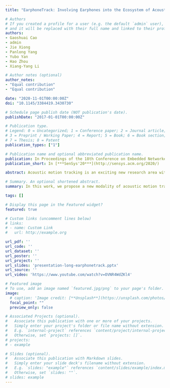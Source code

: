 ```yaml
---
title: "EarphoneTrack: Involving Earphones into the Ecosystem of Acoustic Motion Tracking"

# Authors
# If you created a profile for a user (e.g. the default `admin` user), write the username (folder name) here 
# and it will be replaced with their full name and linked to their profile.
authors:
- Gaoshuai Cao
- admin
- Jie Xiong
- Panlong Yang
- Yubo Yan
- Hao Zhou
- Xiang-Yang Li

# Author notes (optional)
author_notes:
- "Equal contribution"
- "Equal contribution"

date: "2020-11-01T00:00:00Z"
doi: "10.1145/3384419.3430730"

# Schedule page publish date (NOT publication's date).
publishDate: "2017-01-01T00:00:00Z"

# Publication type.
# Legend: 0 = Uncategorized; 1 = Conference paper; 2 = Journal article;
# 3 = Preprint / Working Paper; 4 = Report; 5 = Book; 6 = Book section;
# 7 = Thesis; 8 = Patent
publication_types: ["1"]

# Publication name and optional abbreviated publication name.
publication: In Proceedings of the 18th Conference on Embedded Networked Sensor Systems
publication_short: In [***SenSys'20***](http://sensys.acm.org/2020/)

abstract: Acoustic motion tracking is an exciting new research area with promising progress in the last few years. Due to the inherent low propagation speed in the air, acoustic signals have the unique advantage of fine sensing granularity compared to RF signals. Speakers and microphones nowadays are pervasively available in devices surrounding us, such as smartphones and voice-controlled smart speakers. Though promising, one fundamental issue hindering the adoption of acoustic-based motion tracking is that the positions of microphones and speakers inside a device are fixed, which greatly limits the flexibility of acoustic motion tracking. In this work, we propose a new modality of acoustic motion tracking using earphones. Earphone-based  tracking mitigates the constraints associated with traditional smartphone-based tracking. With novel designs and comprehensive experiments, we show earphone-based motion tracking can achieve a great flexibility and a high accuracy at the same time. We believe this is an important step towards "earable" sensing. 

# Summary. An optional shortened abstract.
summary: In this work, we propose a new modality of acoustic motion tracking using earphones. With novel designs and comprehensive experiments, we show earphone-based motion tracking can achieve a great flexibility and a high accuracy at the same time.

tags: []

# Display this page in the Featured widget?
featured: true

# Custom links (uncomment lines below)
# links:
# - name: Custom Link
#   url: http://example.org

url_pdf: ''
url_code: ''
url_dataset: ''
url_poster: ''
url_project: ''
url_slides: 'presentation-long-earphonetrack.pptx'
url_source: ''
url_video: 'https://www.youtube.com/watch?v=OVNR4WdZKl4'

# Featured image
# To use, add an image named `featured.jpg/png` to your page's folder. 
image:
  # caption: 'Image credit: [**Unsplash**](https://unsplash.com/photos/pLCdAaMFLTE)'
  focal_point: ""
  preview_only: false

# Associated Projects (optional).
#   Associate this publication with one or more of your projects.
#   Simply enter your project's folder or file name without extension.
#   E.g. `internal-project` references `content/project/internal-project/index.md`.
#   Otherwise, set `projects: []`.
# projects:
# - example

# Slides (optional).
#   Associate this publication with Markdown slides.
#   Simply enter your slide deck's filename without extension.
#   E.g. `slides: "example"` references `content/slides/example/index.md`.
#   Otherwise, set `slides: ""`.
# slides: example
---
```


<!-- {{% callout note %}}
Click the *Cite* button above to demo the feature to enable visitors to import publication metadata into their reference management software.
{{% /callout %}}

{{% callout note %}}
Create your slides in Markdown - click the *Slides* button to check out the example.
{{% /callout %}}

Supplementary notes can be added here, including [code, math, and images](https://wowchemy.com/docs/writing-markdown-latex/). -->
